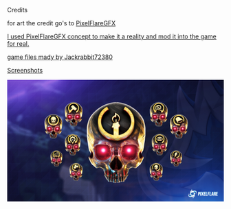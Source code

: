 Credits

for art the credit go's to <a href="https://twitter.com/pixelflaregfx" target="\_blank">PixelFlareGFX

I used PixelFlareGFX concept to make it a reality and mod it into the game for real.

game files mady by Jackrabbit72380


Screenshots

![Screenshot](https://github.com/jackrabbit72380/Ho4kmmm/blob/master/0.7.1/tags/4k_Skulls/PXF-Skulls/preview.jpg)
